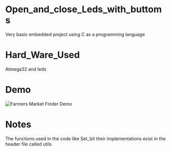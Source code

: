 # Open_and_close_Leds_with_buttoms
Very basic embedded project using C as a programming language
# Hard_Ware_Used
Atmega32 and leds
# Demo
![Farmers Market Finder Demo](demo.gif)
# Notes
The functions used in the code like Set_bit their implementations exist in the header file called utils

